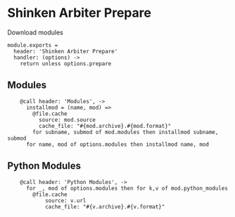 
# Shinken Arbiter Prepare

Download modules

    module.exports =
      header: 'Shinken Arbiter Prepare'
      handler: (options) ->
        return unless options.prepare
## Modules

        @call header: 'Modules', ->
          installmod = (name, mod) =>
            @file.cache
              source: mod.source
              cache_file: "#{mod.archive}.#{mod.format}"
            for subname, submod of mod.modules then installmod subname, submod
          for name, mod of options.modules then installmod name, mod

## Python Modules

        @call header: 'Python Modules', ->
          for _, mod of options.modules then for k,v of mod.python_modules
            @file.cache
                source: v.url
                cache_file: "#{v.archive}.#{v.format}"
